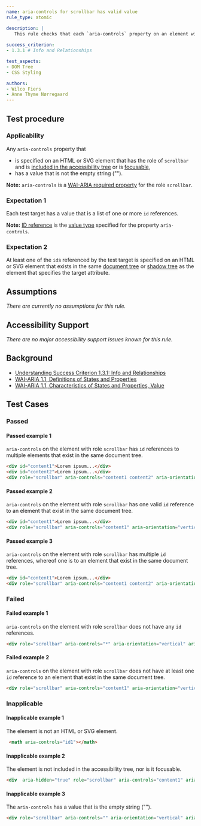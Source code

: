 ```yaml
---
name: aria-controls for scrollbar has valid value
rule_type: atomic

description: |
   This rule checks that each `aria-controls` property on an element with the role `scrollbar` references at least one existing element.
   
success_criterion:
- 1.3.1 # Info and Relationships

test_aspects:
- DOM Tree
- CSS Styling

authors:
- Wilco Fiers
- Anne Thyme Nørregaard
---
```


## Test procedure

### Applicability

Any `aria-controls` property that
- is specified on an HTML or SVG element that has the role of `scrollbar` and is [included in the accessibility tree](#included-in-the-accessibility-tree) or is [focusable](#focusable),
- has a value that is not the empty string ("").

**Note:** `aria-controls` is a [WAI-ARIA required property](https://www.w3.org/TR/wai-aria-1.1/#requiredState) for the role `scrollbar`.

### Expectation 1

Each test target has a value that is a list of one or more `id` references.

**Note:** [ID reference](https://www.w3.org/TR/wai-aria-1.1/#valuetype_idref_list) is the [value type](https://www.w3.org/TR/wai-aria-1.1/#propcharacteristic_value) specified for the property `aria-controls`.

### Expectation 2

At least one of the `id`s referenced by the test target is specified on an HTML or SVG element that exists in the same [document tree](https://www.w3.org/TR/dom41/#document-trees) or [shadow tree](https://www.w3.org/TR/dom41/#shadow-trees) as the element that specifies the target attribute. 

## Assumptions

_There are currently no assumptions for this rule._

## Accessibility Support

_There are no major accessibility support issues known for this rule._

## Background

- [Understanding Success Criterion 1.3.1: Info and Relationships](https://www.w3.org/WAI/WCAG21/Understanding/info-and-relationships.html)
- [WAI-ARIA 1.1, Definitions of States and Properties](https://www.w3.org/TR/wai-aria-1.1/#state_prop_def)
- [WAI-ARIA 1.1, Characteristics of States and Properties, Value](https://www.w3.org/TR/wai-aria/#propcharacteristic_value)

## Test Cases

### Passed

#### Passed example 1

`aria-controls` on the element with role `scrollbar` has `id` references to multiple elements that exist in the same document tree.

```html
<div id="content1">Lorem ipsum...</div>
<div id="content2">Lorem ipsum...</div>
<div role="scrollbar" aria-controls="content1 content2" aria-orientation="vertical" aria-valuemax="100" aria-valuemin="0" aria-valuenow="25"></div>
```

#### Passed example 2

`aria-controls` on the element with role `scrollbar` has one valid `id` reference to an element that exist in the same document tree.

```html
<div id="content1">Lorem ipsum...</div>
<div role="scrollbar" aria-controls="content1" aria-orientation="vertical" aria-valuemax="100" aria-valuemin="0" aria-valuenow="25"></div>
```

#### Passed example 3

`aria-controls` on the element with role `scrollbar` has multiple `id` references, whereof one is to an element that exist in the same document tree.

```html
<div id="content1">Lorem ipsum...</div>
<div role="scrollbar" aria-controls="content1 content2" aria-orientation="vertical" aria-valuemax="100" aria-valuemin="0" aria-valuenow="25"></div>
```

### Failed

#### Failed example 1

`aria-controls` on the element with role `scrollbar` does not have any `id` references.

```html
<div role="scrollbar" aria-controls="*" aria-orientation="vertical" aria-valuemax="100" aria-valuemin="0" aria-valuenow="25"></div>
```

#### Failed example 2

`aria-controls` on the element with role `scrollbar` does not have at least one `id` reference to an element that exist in the same document tree.

```html
<div role="scrollbar" aria-controls="content1" aria-orientation="vertical" aria-valuemax="100" aria-valuemin="0" aria-valuenow="25"></div>
```

### Inapplicable

#### Inapplicable example 1

The element is not an HTML or SVG element.

 ```html
  <math aria-controls="id1"></math>
```

#### Inapplicable example 2

The element is not included in the accessibility tree, nor is it focusable.

```html
<div  aria-hidden="true" role="scrollbar" aria-controls="content1" aria-orientation="vertical" aria-valuemax="100" aria-valuemin="0" aria-valuenow="25"></div>
```

#### Inapplicable example 3

The `aria-controls` has a value that is the empty string ("").

```html
<div role="scrollbar" aria-controls="" aria-orientation="vertical" aria-valuemax="100" aria-valuemin="0" aria-valuenow="25"></div>
```
